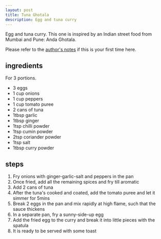 ```yaml
---
layout: post
title: Tuna Ghotala
description: Egg and tuna curry
---
```

Egg and tuna curry. This one is inspired by an Indian street food from Mumbai and Pune: Anda Ghotala.

Please refer to the [author's notes](https://nchahare.github.io/blog/2022/cooking/) if this is your first time here.

## ingredients 
For 3 portions. 
- 3 eggs
- 1 cup onions
- 1 cup peppers
- 1 cup tomato puree
- 2 cans of tuna
- 1tbsp garlic
- 1tbsp ginger
- 1tsp chilli powder
- 1tsp cumin powder
- 2tsp coriander powder
- 1tsp salt
- 1tbsp curry powder

## steps
1. Fry onions with ginger-garlic-salt and peppers in the pan
2. Once fried, add all the remaining spices and fry till aromatic
3. Add 2 cans of tuna
4. After the tuna's cooked and coated, add the tomato puree and let it simmer for 5mins
5. Break 2 eggs in the pan and mix rapidly at high flame, such that the sauce thickens
6. In a separate pan, fry a sunny-side-up egg
7. Add the fried egg to the curry and break it into little pieces with the spatula
8. It is ready to be served with some toast
